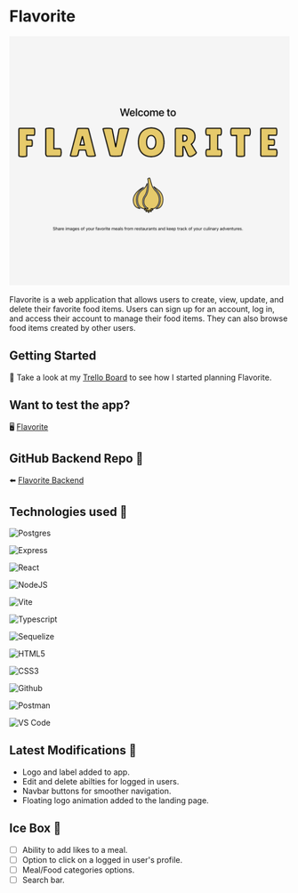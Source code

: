 # Flavorite

![Flavorite](/public/flavorite.png)

Flavorite is a web application that allows users to create, view, update, and delete their favorite food items. Users can sign up for an account, log in, and access their account to manage their food items. They can also browse food items created by other users.

## Getting Started

📒 Take a look at my [Trello Board](https://trello.com/b/lOlCufEk/flavorite-app) to see how I started planning Flavorite.

## Want to test the app?

🖥️ [Flavorite](https://flavorite.netlify.app/)

## GitHub Backend Repo 🔽

⬅️ [Flavorite Backend](https://github.com/oscarnunez1/flavorite-back)

## Technologies used 💾
![Postgres](https://img.shields.io/badge/PostgreSQL-316192?style=for-the-badge&logo=postgresql&logoColor=white)

![Express](https://img.shields.io/badge/Express.js-000000?style=for-the-badge&logo=express&logoColor=white)

![React](https://img.shields.io/badge/react-%2320232a.svg?style=for-the-badge&logo=react&logoColor=%2361DAFB)

![NodeJS](https://img.shields.io/badge/Node.js-339933?style=for-the-badge&logo=nodedotjs&logoColor=white)

![Vite](https://img.shields.io/badge/Vite-B73BFE?style=for-the-badge&logo=vite&logoColor=FFD62E)

![Typescript](https://img.shields.io/badge/TypeScript-007ACC?style=for-the-badge&logo=typescript&logoColor=white)

![Sequelize](https://img.shields.io/badge/Sequelize-52B0E7?style=for-the-badge&logo=Sequelize&logoColor=white)

![HTML5](https://img.shields.io/badge/HTML5-E34F26?style=for-the-badge&logo=html5&logoColor=white)

![CSS3](https://img.shields.io/badge/CSS3-1572B6?style=for-the-badge&logo=css3&logoColor=white)

![Github](https://img.shields.io/badge/GitHub-100000?style=for-the-badge&logo=github&logoColor=white)

![Postman](https://img.shields.io/badge/Postman-FF6C37?style=for-the-badge&logo=postman&logoColor=white)

![VS Code](https://img.shields.io/badge/Visual_Studio_Code-0078D4?style=for-the-badge&logo=visual%20studio%20code&logoColor=white)

## Latest Modifications 🧹
- Logo and label added to app.
- Edit and delete abilties for logged in users.
- Navbar buttons for smoother navigation.
- Floating logo animation added to the landing page.

## Ice Box 🧊
- [ ] Ability to add likes to a meal.
- [ ] Option to click on a logged in user's profile.
- [ ] Meal/Food categories options.
- [ ] Search bar.
